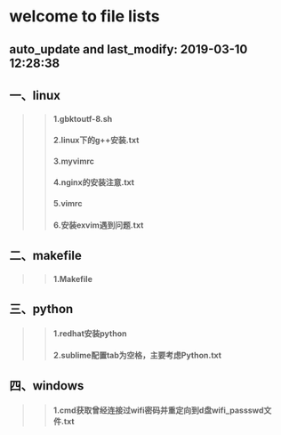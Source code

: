 

welcome to file lists
====
auto_update and last_modify: 2019-03-10 12:28:38
-------
## 一、linux<br>
>> ####    1.gbktoutf-8.sh
>> ####    2.linux下的g++安装.txt
>> ####    3.myvimrc
>> ####    4.nginx的安装注意.txt
>> ####    5.vimrc
>> ####    6.安装exvim遇到问题.txt




## 二、makefile<br>
>> ####    1.Makefile




## 三、python<br>
>> ####    1.redhat安装python
>> ####    2.sublime配置tab为空格，主要考虑Python.txt




## 四、windows<br>
>> ####    1.cmd获取曾经连接过wifi密码并重定向到d盘wifi_passswd文件.txt




